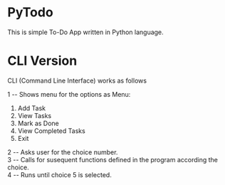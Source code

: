 # PyTodo
This is simple To-Do App written in Python language.
# CLI Version
CLI (Command Line Interface) works as follows  

1 -- Shows menu for the options as 
  Menu: 
  1. Add Task
  2. View Tasks
  3. Mark as Done
  4. View Completed Tasks
  5. Exit

2 -- Asks user for the choice number.                                   
3 -- Calls for susequent functions defined in the program according the choice.         
4 -- Runs until choice 5 is selected.                                                   
